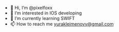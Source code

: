 - 👋 Hi, I’m @pixelfoxx
- 👀 I’m interested in IOS developing 
- 🌱 I’m currently learning SWIFT 
- 📫 How to reach me yurakleimenovv@gmail.com

<!---
pixelfoxx/pixelfoxx is a ✨ special ✨ repository because its `README.md` (this file) appears on your GitHub profile.
You can click the Preview link to take a look at your changes.
--->
